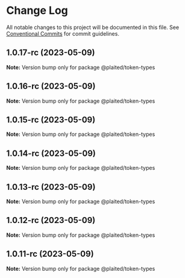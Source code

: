 # Change Log

All notable changes to this project will be documented in this file.
See [Conventional Commits](https://conventionalcommits.org) for commit guidelines.

## 1.0.17-rc (2023-05-09)

**Note:** Version bump only for package @plaited/token-types

## 1.0.16-rc (2023-05-09)

**Note:** Version bump only for package @plaited/token-types

## 1.0.15-rc (2023-05-09)

**Note:** Version bump only for package @plaited/token-types

## 1.0.14-rc (2023-05-09)

**Note:** Version bump only for package @plaited/token-types

## 1.0.13-rc (2023-05-09)

**Note:** Version bump only for package @plaited/token-types

## 1.0.12-rc (2023-05-09)

**Note:** Version bump only for package @plaited/token-types

## 1.0.11-rc (2023-05-09)

**Note:** Version bump only for package @plaited/token-types
